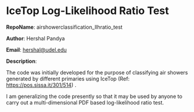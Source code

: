 # IceTop Log-Likelihood Ratio Test

**RepoName**: airshowerclassification\_llhratio\_test

**Author**: Hershal Pandya

**Email**: hershal@udel.edu

**Description**:

The code was initially developed for the purpose of classifying air showers generated by different primaries using IceTop (Ref: https://pos.sissa.it/301/514) . 

I am generalizing the code presently so that it may be used by anyone to carry out a multi-dimensional PDF based log-likelihood ratio test.


